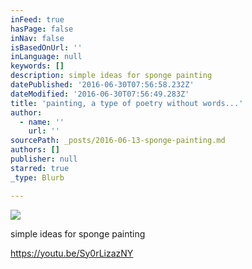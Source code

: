 ```yaml
---
inFeed: true
hasPage: false
inNav: false
isBasedOnUrl: ''
inLanguage: null
keywords: []
description: simple ideas for sponge painting
datePublished: '2016-06-30T07:56:58.232Z'
dateModified: '2016-06-30T07:56:49.283Z'
title: 'painting, a type of poetry without words...'
author:
  - name: ''
    url: ''
sourcePath: _posts/2016-06-13-sponge-painting.md
authors: []
publisher: null
starred: true
_type: Blurb

---
```

![](https://the-grid-user-content.s3-us-west-2.amazonaws.com/b11e3d4d-9446-4d2b-840b-de8cccfdfc8b.jpg)

simple ideas for sponge painting

https://youtu.be/Sy0rLizazNY